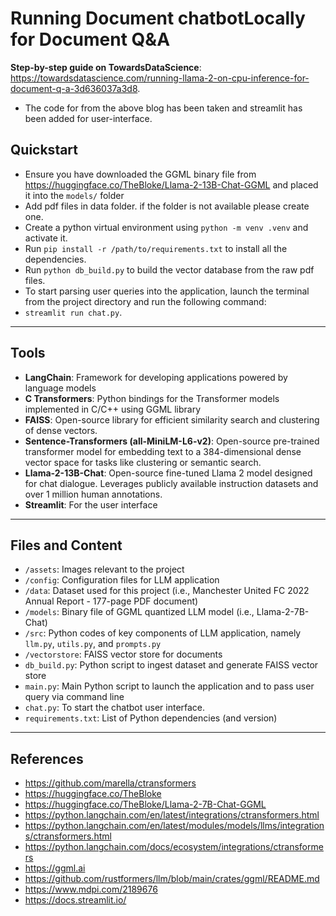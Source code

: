 # Running Document chatbotLocally for Document Q&A

**Step-by-step guide on TowardsDataScience**: https://towardsdatascience.com/running-llama-2-on-cpu-inference-for-document-q-a-3d636037a3d8. 
- The code for from the above blog has been taken and streamlit has been added for user-interface.

## Quickstart
- Ensure you have downloaded the GGML binary file from https://huggingface.co/TheBloke/Llama-2-13B-Chat-GGML and placed it into the `models/` folder
- Add pdf files in data folder. if the folder is not available please create one.
- Create a python virtual environment using `python -m venv .venv` and activate it.
- Run `pip install -r /path/to/requirements.txt` to install all the dependencies.
- Run `python db_build.py` to build the vector database from the raw pdf files.
- To start parsing user queries into the application, launch the terminal from the project directory and run the following command:
- `streamlit run chat.py`.
___
## Tools
- **LangChain**: Framework for developing applications powered by language models
- **C Transformers**: Python bindings for the Transformer models implemented in C/C++ using GGML library
- **FAISS**: Open-source library for efficient similarity search and clustering of dense vectors.
- **Sentence-Transformers (all-MiniLM-L6-v2)**: Open-source pre-trained transformer model for embedding text to a 384-dimensional dense vector space for tasks like clustering or semantic search.
- **Llama-2-13B-Chat**: Open-source fine-tuned Llama 2 model designed for chat dialogue. Leverages publicly available instruction datasets and over 1 million human annotations.
- **Streamlit**: For the user interface
___
## Files and Content
- `/assets`: Images relevant to the project
- `/config`: Configuration files for LLM application
- `/data`: Dataset used for this project (i.e., Manchester United FC 2022 Annual Report - 177-page PDF document)
- `/models`: Binary file of GGML quantized LLM model (i.e., Llama-2-7B-Chat) 
- `/src`: Python codes of key components of LLM application, namely `llm.py`, `utils.py`, and `prompts.py`
- `/vectorstore`: FAISS vector store for documents
- `db_build.py`: Python script to ingest dataset and generate FAISS vector store
- `main.py`: Main Python script to launch the application and to pass user query via command line
- `chat.py`: To start the chatbot user interface.
- `requirements.txt`: List of Python dependencies (and version)
___

## References
- https://github.com/marella/ctransformers
- https://huggingface.co/TheBloke
- https://huggingface.co/TheBloke/Llama-2-7B-Chat-GGML
- https://python.langchain.com/en/latest/integrations/ctransformers.html
- https://python.langchain.com/en/latest/modules/models/llms/integrations/ctransformers.html
- https://python.langchain.com/docs/ecosystem/integrations/ctransformers
- https://ggml.ai
- https://github.com/rustformers/llm/blob/main/crates/ggml/README.md
- https://www.mdpi.com/2189676
- https://docs.streamlit.io/
